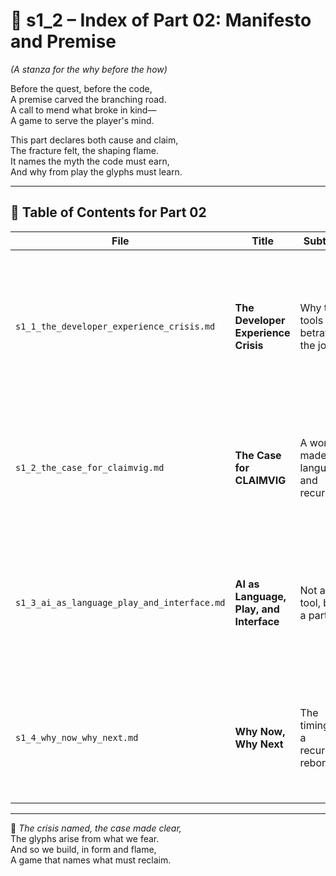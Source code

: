 <!-- Save to: shagi_archives/appendices/appendix_i_claimvig/part_01_index/s1_2_index_of_part_02_manifesto_and_premise.md -->

# 📘 s1_2 – Index of Part 02: Manifesto and Premise  
*(A stanza for the why before the how)*

Before the quest, before the code,  
A premise carved the branching road.  
A call to mend what broke in kind—  
A game to serve the player's mind.  

This part declares both cause and claim,  
The fracture felt, the shaping flame.  
It names the myth the code must earn,  
And why from play the glyphs must learn.

---

## 🧭 Table of Contents for Part 02

| File | Title | Subtitle | Description |
|------|-------|----------|-------------|
| `s1_1_the_developer_experience_crisis.md` | **The Developer Experience Crisis** | Why the tools betrayed the joy | A reflection on how coding systems became hostile to intuition, creativity, and learning — and why they must be reclaimed. |
| `s1_2_the_case_for_claimvig.md` | **The Case for CLAIMVIG** | A world made of language and recursion | Lays out the foundational argument for CLAIMVIG as a new paradigm: where code is culture, and play is syntax. |
| `s1_3_ai_as_language_play_and_interface.md` | **AI as Language, Play, and Interface** | Not a tool, but a partner | Shows how AI shifts from passive engine to co-creative interlocutor — shaping languages, rituals, and responsive design. |
| `s1_4_why_now_why_next.md` | **Why Now, Why Next** | The timing of a recursion reborn | Explains the cultural and technological convergence that makes CLAIMVIG not only possible, but necessary now. |

---

📜 *The crisis named, the case made clear,*  
The glyphs arise from what we fear.  
And so we build, in form and flame,  
A game that names what must reclaim.
